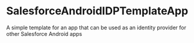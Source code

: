 # SalesforceAndroidIDPTemplateApp
A simple template for an app that can be used as an identity provider for other Salesforce Android apps
